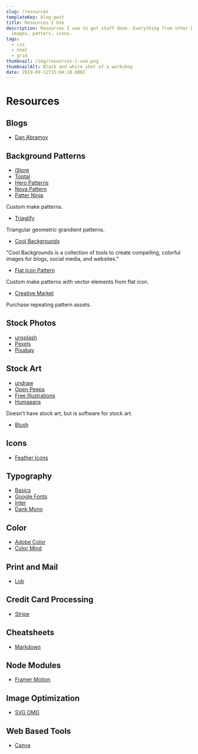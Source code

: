 ```yaml
---
slug: /resources
templateKey: blog-post
title: Resources I Use
description: Resources I use to get stuff done. Everything from other blogs,
  images, patters, icons.
tags:
  - css
  - html
  - grid
thumbnail: /img/resources-i-use.png
thumbnailAlt: Black and white shot of a workshop
date: 2019-09-12T15:04:10.000Z
---
```


# Resources

## Blogs

- [Dan Abramov](https://overreacted.io/)

## Background Patterns

- [iStore](https://lstore.graphics/paaatterns/)
- [Toptal](https://www.toptal.com/designers/subtlepatterns/)
- [Hero Patterns](https://www.heropatterns.com/)
- [Nova Pattern](https://www.novapattern.com/)
- [Patter Ninja](https://patterninja.com/)

Custom make patterns.

- [Triaglify](https://trianglify.io/)

Triangular geometric grandient patterns.

- [Cool Backgrounds](https://coolbackgrounds.io/)

"Cool Backgrounds is a collection of tools to create compelling, colorful images for blogs, social media, and websites."

- [Flat Icon Pattern](https://pattern.flaticon.com/)

Custom make patterns with vector elements from flat icon.

- [Creative Market](https://creativemarket.com/search?q=repeating+pattern)

Purchase repeating pattern assets.

## Stock Photos

- [unsplash](https://unsplash.com/)
- [Pexels](https://www.pexels.com/)
- [Pixabay](https://pixabay.com/)

## Stock Art

- [undraw](https://undraw.co/)
- [Open Peeps](https://www.openpeeps.com/)
- [Free Illustrations](https://freeillustrations.xyz/)
- [Humaaans](https://www.humaaans.com/)

Doesn't have stock art, but is software for stock art.

- [Blush](https://blush.design/)

## Icons

- [Feather Icons](https://feathericons.com/)

## Typography

- [Basics](https://www.pierrickcalvez.com/journal/a-five-minutes-guide-to-better-typography)
- [Google Fonts](https://fonts.google.com)
- [Inter](https://rsms.me/inter/)
- [Dank Mono](https://dank.sh/)

## Color

- [Adobe Color](https://color.adobe.com)
- [Color Mind](http://colormind.io/bootstrap/)

## Print and Mail

- [Lob](https://lob.com/)

## Credit Card Processing

- [Stripe](https://stripe.com/)

## Cheatsheets

- [Markdown](https://github.com/adam-p/markdown-here/wiki/Markdown-Cheatsheet)

## Node Modules

- [Framer Motion](https://www.framer.com/motion/)

## Image Optimization

- [SVG OMG](https://jakearchibald.github.io/svgomg/)

## Web Based Tools

- [Canva](https://www.canva.com/)
